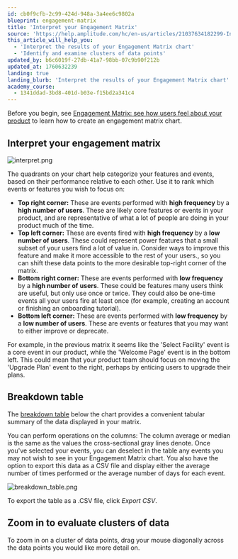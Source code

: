 ```yaml
---
id: cb0f9cfb-2c99-424d-948a-3a4ee6c9802a
blueprint: engagement-matrix
title: 'Interpret your Engagement Matrix'
source: 'https://help.amplitude.com/hc/en-us/articles/21037634182299-Interpret-your-Engagement-Matrix'
this_article_will_help_you:
  - 'Interpret the results of your Engagement Matrix chart'
  - 'Identify and examine clusters of data points'
updated_by: b6c6019f-27db-41a7-98bb-07c9b90f212b
updated_at: 1760632239
landing: true
landing_blurb: 'Interpret the results of your Engagement Matrix chart'
academy_course:
  - 1341ddad-3bd8-401d-b03e-f15bd2a341c4
---
```

Before you begin, see [Engagement Matrix: see how users feel about your product](/docs/analytics/charts/engagement-matrix/engagement-matrix-discover) to learn how to create an engagement matrix chart.

## Interpret your engagement matrix

![interpret.png](/docs/output/img/engagement-matrix/interpret.png)

The quadrants on your chart help categorize your features and events, based on their performance relative to each other. Use it to rank which events or features you wish to focus on:

* **Top right corner:** These are events performed with **high frequency** by a **high number of users**. These are likely core features or events in your product, and are representative of what a lot of people are doing in your product much of the time.
* **Top left corner:** These are events fired with **high frequency** by a **low number of users**. These could represent power features that a small subset of your users find a lot of value in. Consider ways to improve this feature and make it more accessible to the rest of your users., so you can shift these data points to the more desirable top-right corner of the matrix.
* **Bottom right corner:** These are events performed with **low frequency** by a **high number of** **users**. These could be features many users think are useful, but only use once or twice. They could also be one-time events all your users fire at least once (for example, creating an account or finishing an onboarding tutorial).
* **Bottom left corner:** These are events performed with **low frequency** by a **low number of users**. These are events or features that you may want to either improve or deprecate.

For example, in the previous matrix it seems like the 'Select Facility' event is a core event in our product, while the 'Welcome Page' event is in the bottom left. This could mean that your product team should focus on moving the 'Upgrade Plan' event to the right, perhaps by enticing users to upgrade their plans. 

## Breakdown table

The [breakdown table](/docs/analytics/charts/review-chart-data) below the chart provides a convenient tabular summary of the data displayed in your matrix. 

You can perform operations on the columns: The column average or median is the same as the values the cross-sectional gray lines denote. Once you've selected your events, you can deselect in the table any events you may not wish to see in your Engagement Matrix chart. You also have the option to export this data as a CSV file and display either the average number of times performed or the average number of days for each event. 

![breakdown_table.png](/docs/output/img/engagement-matrix/breakdown-table.png)

To export the table as a .CSV file, click *Export CSV*.

## Zoom in to evaluate clusters of data

To zoom in on a cluster of data points, drag your mouse diagonally across the data points you would like more detail on.